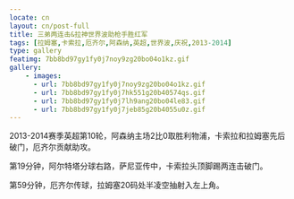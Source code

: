 ```yaml
---
locate: cn
layout: cn/post-full
title: 三弟两连击&拉神世界波助枪手胜红军
tags: [拉姆塞,卡索拉,厄齐尔,阿森纳,英超,世界波,庆祝,2013-2014]
type: gallery
featimg: 7bb8bd97gy1fy0j7noy9zg20bo04o1kz.gif
gallery:
    - images:
      - url: 7bb8bd97gy1fy0j7noy9zg20bo04o1kz.gif
      - url: 7bb8bd97gy1fy0j7hk551g20b40574qs.gif
      - url: 7bb8bd97gy1fy0j7lh9ang20bo04le83.gif
      - url: 7bb8bd97gy1fy0j7jeb85g20b4055u0z.gif
---
```


2013-2014赛季英超第10轮，阿森纳主场2比0取胜利物浦，卡索拉和拉姆塞先后破门，厄齐尔贡献助攻。

第19分钟，阿尔特塔分球右路，萨尼亚传中，卡索拉头顶脚踢两连击破门。

第59分钟，厄齐尔传球，拉姆塞20码处半凌空抽射入左上角。